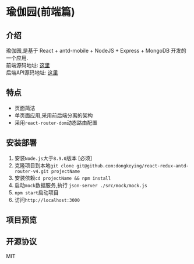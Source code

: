 # 瑜伽园(前端篇)

## 介绍

瑜伽园,是基于 React + antd-mobile + NodeJS + Express + MongoDB 开发的一个应用.<br>
前端源码地址: [这里](https://github.com/dongkeying/react-redux-antd-router-v4#updating-to-new-releases)<br>
后端API源码地址: [这里](https://github.com/dongkeying/react-node-express-api)<br>

## 特点
- 页面简洁
- 单页面应用,采用前后端分离的架构
- 采用`react-router-dom`动态路由配置

## 安装部署
1. 安装`Node.js`大于`8.9.0`版本 [必须]
2. 克隆项目到本地`git clone git@github.com:dongkeying/react-redux-antd-router-v4.git projectName`
3. 安装依赖`cd projectName && npm install`
4. 启动`mock`数据服务,执行 `json-server ./src/mock/mock.js`
5. `npm start`启动项目
6. 访问`http://localhost:3000`

## 项目预览


## 开源协议
MIT
